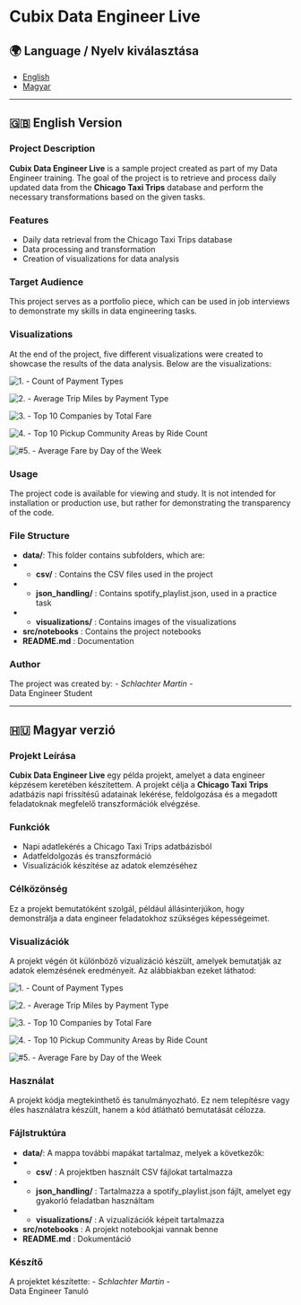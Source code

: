 # Cubix Data Engineer Live

## 🌍 Language / Nyelv kiválasztása

- [English](#-english-version)
- [Magyar](#-magyar-verzió)

---

## 🇬🇧 English Version

### Project Description
**Cubix Data Engineer Live** is a sample project created as part of my Data Engineer training. The goal of the project is to retrieve and process daily updated data from the **Chicago Taxi Trips** database and perform the necessary transformations based on the given tasks.

### Features
- Daily data retrieval from the Chicago Taxi Trips database
- Data processing and transformation
- Creation of visualizations for data analysis

### Target Audience
This project serves as a portfolio piece, which can be used in job interviews to demonstrate my skills in data engineering tasks.

### Visualizations
At the end of the project, five different visualizations were created to showcase the results of the data analysis. Below are the visualizations:

![1. - Count of Payment Types](data/visualizations/01_count_of_payment_types.png)

![2. - Average Trip Miles by Payment Type](data/visualizations/02_AVG_trip_miles_by_payment_type.png)

![3. - Top 10 Companies by Total Fare](data/visualizations/03_Top_10_companies_by_total_fare.png)

![4. - Top 10 Pickup Community Areas by Ride Count](data/visualizations/04_Top_10_pickup_community_areas_by_ride_count.png)

![#5. - Average Fare by Day of the Week](data/visualizations/05_AVG_fare_by_day_of_the_week.png)

### Usage
The project code is available for viewing and study. It is not intended for installation or production use, but rather for demonstrating the transparency of the code.

### File Structure
- **data/**: This folder contains subfolders, which are:
- - **csv/** : Contains the CSV files used in the project
- - **json_handling/** : Contains spotify_playlist.json, used in a practice task
- - **visualizations/** : Contains images of the visualizations
- **src/notebooks** : Contains the project notebooks
- **README.md** : Documentation

### Author
The project was created by: *- Schlachter Martin -*  
Data Engineer Student

---

## 🇭🇺 Magyar verzió

### Projekt Leírása
**Cubix Data Engineer Live** egy példa projekt, amelyet a data engineer képzésem keretében készítettem. A projekt célja a **Chicago Taxi Trips** adatbázis napi frissítésű adatainak lekérése, feldolgozása és a megadott feladatoknak megfelelő transzformációk elvégzése.

### Funkciók
- Napi adatlekérés a Chicago Taxi Trips adatbázisból
- Adatfeldolgozás és transzformáció
- Visualizációk készítése az adatok elemzéséhez

### Célközönség
Ez a projekt bemutatóként szolgál, például állásinterjúkon, hogy demonstrálja a data engineer feladatokhoz szükséges képességeimet.

### Visualizációk
A projekt végén öt különböző vizualizáció készült, amelyek bemutatják az adatok elemzésének eredményeit. Az alábbiakban ezeket láthatod:

![1. - Count of Payment Types](data/visualizations/01_count_of_payment_types.png)

![2. - Average Trip Miles by Payment Type](data/visualizations/02_AVG_trip_miles_by_payment_type.png)

![3. - Top 10 Companies by Total Fare](data/visualizations/03_Top_10_companies_by_total_fare.png)

![4. - Top 10 Pickup Community Areas by Ride Count](data/visualizations/04_Top_10_pickup_community_areas_by_ride_count.png)

![#5. - Average Fare by Day of the Week](data/visualizations/05_AVG_fare_by_day_of_the_week.png)

### Használat
A projekt kódja megtekinthető és tanulmányozható. Ez nem telepítésre vagy éles használatra készült, hanem a kód átlátható bemutatását célozza.

### Fájlstruktúra
- **data/**: A mappa további mapákat tartalmaz, melyek a következők:
- - **csv/** : A projektben használt CSV fájlokat tartalmazza
- - **json_handling/** : Tartalmazza a spotify_playlist.json fájlt, amelyet egy gyakorló feladatban használtam
- - **visualizations/** : A vizualizációk képeit tartalmazza
- **src/notebooks** : A projekt notebookjai vannak benne
- **README.md** : Dokumentáció

### Készítő
A projektet készítette: *- Schlachter Martin -*  
Data Engineer Tanuló
